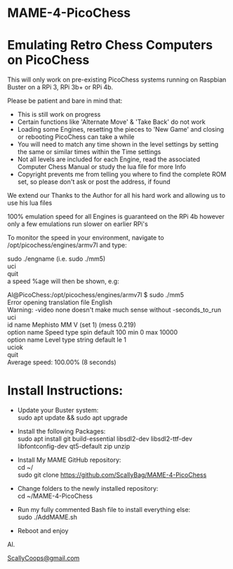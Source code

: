 # MAME-4-PicoChess
 
# Emulating Retro Chess Computers on PicoChess
 
This will only work on pre-existing PicoChess systems running on Raspbian Buster on a RPi 3, RPi 3b+ or RPi 4b.
 
Please be patient and bare in mind that:
* This is still work on progress
* Certain functions like 'Alternate Move' & 'Take Back' do not work
* Loading some Engines, resetting the pieces to 'New Game' and closing or rebooting PicoChess can take a while
* You will need to match any time shown in the level settings by setting the same or similar times within the Time settings 
* Not all levels are included for each Engine, read the associated Computer Chess Manual or study the lua file for more Info 
* Copyright prevents me from telling you where to find the complete ROM set, so please don't ask or post the address, if found
  
We extend our Thanks to the Author for all his hard work and allowing us to use his lua files 
  
100% emulation speed for all Engines is guaranteed on the RPi 4b however only a few emulations run slower on earlier RPi's
  
To monitor the speed in your environment, navigate to /opt/picochess/engines/armv7l and type:
 
sudo ./engname  (i.e. sudo ./mm5)  
uci  
quit  
a speed %age will then be shown, e.g:  
 
Al@PicoChess:/opt/picochess/engines/armv7l $ sudo ./mm5  
Error opening translation file English  
Warning: -video none doesn't make much sense without -seconds_to_run  
uci  
id name Mephisto MM V (set 1) (mess 0.219)  
option name Speed type spin default 100 min 0 max 10000  
option name Level type string default le 1  
uciok  
quit  
Average speed: 100.00% (8 seconds)  
 
# Install Instructions:

* Update your Buster system:  
sudo apt update && sudo apt upgrade
 
* Install the following Packages:  
sudo apt install git build-essential libsdl2-dev libsdl2-ttf-dev libfontconfig-dev qt5-default zip unzip

* Install My MAME GitHub repository:  
cd ~/  
sudo git clone https://github.com/ScallyBag/MAME-4-PicoChess

* Change folders to the newly installed repository:  
cd ~/MAME-4-PicoChess

* Run my fully commented Bash file to install everything else:  
sudo ./AddMAME.sh  
 
* Reboot and enjoy
  
  
  
Al.
  
ScallyCoops@gmail.com
  
